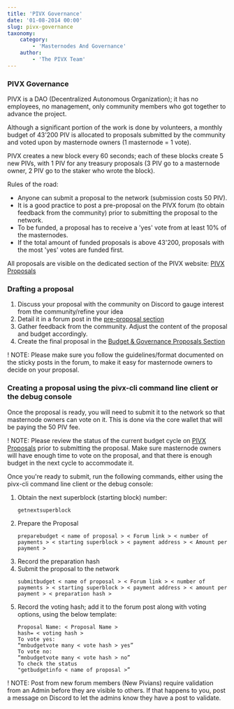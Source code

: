 ```yaml
---
title: 'PIVX Governance'
date: '01-08-2014 00:00'
slug: pivx-governance
taxonomy:
    category:
        - 'Masternodes And Governance'
    author:
        - 'The PIVX Team'
---
```


### PIVX Governance

PIVX is a DAO (Decentralized Autonomous Organization); it has no employees, no management, only community members who got together to advance the project.

Although a significant portion of the work is done by volunteers, a monthly budget of 43'200 PIV is allocated to proposals submitted by the community and voted upon by masternode owners (1 masternode = 1 vote).

PIVX creates a new block every 60 seconds; each of these blocks create 5 new PIVs, with 1 PIV for any treasury proposals (3 PIV go to a masternode owner, 2 PIV go to the staker who wrote the block).

Rules of the road:
* Anyone can submit a proposal to the network (submission costs 50 PIV).
* It is a good practice to post a pre-proposal on the PIVX forum (to obtain feedback from the community) prior to submitting the proposal to the network.
* To be funded, a proposal has to receive a 'yes' vote from at least 10% of the masternodes.
* If the total amount of funded proposals is above 43'200, proposals with the most 'yes' votes are funded first.

All proposals are visible on the dedicated section of the PIVX website: [PIVX Proposals](https://pivx.org/proposals)

### Drafting a proposal

1. Discuss your proposal with the community on Discord to gauge interest from the community/refine your idea
2. Detail it in a forum post in the [pre-proposal section](https://forum.pivx.org/forums/pre-proposal-discussions.5/)
3. Gather feedback from the community. Adjust the content of the proposal and budget accordingly.
4. Create the final proposal in the [Budget & Governance Proposals Section](https://forum.pivx.org/forums/budget-governance-proposals.4/)

! NOTE: Please make sure you follow the guidelines/format documented on the sticky posts in the forum, to make it easy for masternode owners to decide on your proposal.

### Creating a proposal using the pivx-cli command line client or the debug console

Once the proposal is ready, you will need to submit it to the network so that masternode owners can vote on it. This is done via the core wallet that will be paying the 50 PIV fee.

! NOTE: Please review the status of the current budget cycle on [PIVX Proposals](https://pivx.org/proposals) prior to submitting the proposal. Make sure masternode owners will have enough time to vote on the proposal, and that there is enough budget in the next cycle to accommodate it.

Once you're ready to submit, run the following commands, either using the pivx-cli command line client or the debug console:
1. Obtain the next superblock (starting block) number:
	```
	getnextsuperblock
	```
2. Prepare the Proposal
	```
	preparebudget < name of proposal > < Forum link > < number of payments > < starting superblock > < payment address > < Amount per payment >
	```
3. Record the preparation hash
4. Submit the proposal to the network
	```
	submitbudget < name of proposal > < Forum link > < number of payments > < starting superblock > < payment address > < amount per payment > < preparation hash >
	```
5. Record the voting hash; add it to the forum post along with voting options, using the below template:
	```
	Proposal Name: < Proposal Name >
	hash= < voting hash >
	To vote yes:
	“mnbudgetvote many < vote hash > yes”
	To vote no:
	“mnbudgetvote many < vote hash > no”
	To check the status
	"getbudgetinfo < name of proposal >”
	```
	
! NOTE: Post from new forum members (New Pivians) require validation from an Admin before they are visible to others. If that happens to you, post a message on Discord to let the admins know they have a post to validate.